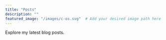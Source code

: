 ```yaml
---
title: "Posts"
description: ""
featured_image: "/images/c-os.svg"  # Add your desired image path here
---
```


Explore my latest blog posts.